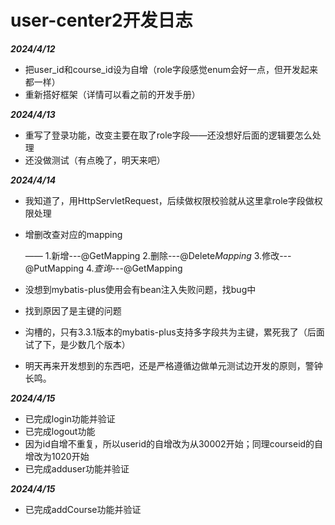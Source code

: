 # user-center2开发日志

***2024/4/12***

- 把user_id和course_id设为自增（role字段感觉enum会好一点，但开发起来都一样）
- 重新搭好框架（详情可以看之前的开发手册）

***2024/4/13***

- 重写了登录功能，改变主要在取了role字段——还没想好后面的逻辑要怎么处理
- 还没做测试（有点晚了，明天来吧）

***2024/4/14***

- 我知道了，用HttpServletRequest，后续做权限校验就从这里拿role字段做权限处理

- 增删改查对应的mapping

  —— 1.新增---@GetMapping 2.删除---@Delete*Mapping* 3.修改---@PutMapping 4.*查询*---@GetMapping

- 没想到mybatis-plus使用会有bean注入失败问题，找bug中

- 找到原因了是主键的问题

- 沟槽的，只有3.3.1版本的mybatis-plus支持多字段共为主键，累死我了（后面试了下，是少数几个版本）

- 明天再来开发想到的东西吧，还是严格遵循边做单元测试边开发的原则，警钟长鸣。

***2024/4/15***

- 已完成login功能并验证
- 已完成logout功能
- 因为id自增不重复，所以userid的自增改为从30002开始；同理courseid的自增改为1020开始
- 已完成adduser功能并验证

***2024/4/15***

- 已完成addCourse功能并验证
